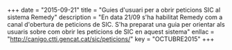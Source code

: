+++
date        = "2015-09-21"
title       = "Guies d'usuari per a obrir peticions SIC al sistema Remedy"
description = "En data 21/09 s'ha habilitat Remedy com a canal d'obertura de peticions de SIC. S'ha preparat una guia per orientar als usuaris sobre com obrir les peticions de SIC en aquest sistema"
enllac	    = "http://canigo.ctti.gencat.cat/sic/peticions/"
key 		= "OCTUBRE2015"
+++